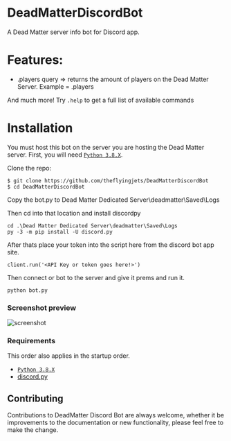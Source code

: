 # DeadMatterDiscordBot
A Dead Matter server info bot for Discord app.

# Features:
- .players query => returns the amount of players on the Dead Matter Server. Example = .players

And much more! Try `.help` to get a full list of available commands


# Installation
You must host this bot on the server you are hosting the Dead Matter server. First, you will need [`Python 3.8.X`](https://www.python.org/downloads/release/python-385/).

Clone the repo:
```console
$ git clone https://github.com/theflyingjets/DeadMatterDiscordBot
$ cd DeadMatterDiscordBot
```

Copy the bot.py to Dead Matter Dedicated Server\deadmatter\Saved\Logs

Then cd into that location and install discordpy

```console
cd .\Dead Matter Dedicated Server\deadmatter\Saved\Logs
py -3 -m pip install -U discord.py
```

After thats place your token into the script here from the discord bot app site.
```console
client.run('<API Key or token goes here!>')
```

Then connect or bot to the server and give it prems and run it.
```console
python bot.py
```

### Screenshot preview

![screenshot](https://i.imgur.com/mRgaSJA.png)

### Requirements
This order also applies in the startup order.

- [`Python 3.8.X`](https://www.python.org/downloads/release/python-385/)
- [discord.py](https://github.com/Rapptz/discord.py)

## Contributing

Contributions to DeadMatter Discord Bot are always welcome, whether it be improvements to the documentation or new functionality, please feel free to make the change.